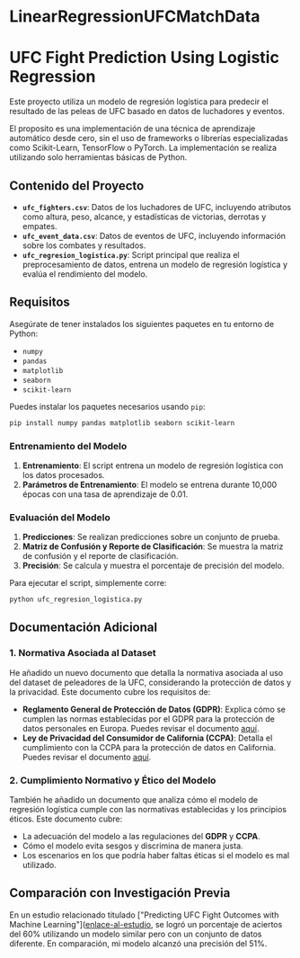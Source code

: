 # LinearRegressionUFCMatchData
# UFC Fight Prediction Using Logistic Regression

Este proyecto utiliza un modelo de regresión logística para predecir el resultado de las peleas de UFC basado en datos de luchadores y eventos.

El proposito es una implementación de una técnica de aprendizaje automático desde cero, sin el uso de frameworks o librerías especializadas como Scikit-Learn, TensorFlow o PyTorch. La implementación se realiza utilizando solo herramientas básicas de Python.

## Contenido del Proyecto

- **`ufc_fighters.csv`**: Datos de los luchadores de UFC, incluyendo atributos como altura, peso, alcance, y estadísticas de victorias, derrotas y empates.
- **`ufc_event_data.csv`**: Datos de eventos de UFC, incluyendo información sobre los combates y resultados.
- **`ufc_regresion_logistica.py`**: Script principal que realiza el preprocesamiento de datos, entrena un modelo de regresión logística y evalúa el rendimiento del modelo.

## Requisitos

Asegúrate de tener instalados los siguientes paquetes en tu entorno de Python:

- `numpy`
- `pandas`
- `matplotlib`
- `seaborn`
- `scikit-learn`

Puedes instalar los paquetes necesarios usando `pip`:

```bash
pip install numpy pandas matplotlib seaborn scikit-learn
```
### Entrenamiento del Modelo

1. **Entrenamiento**: El script entrena un modelo de regresión logística con los datos procesados.
2. **Parámetros de Entrenamiento**: El modelo se entrena durante 10,000 épocas con una tasa de aprendizaje de 0.01.

### Evaluación del Modelo

1. **Predicciones**: Se realizan predicciones sobre un conjunto de prueba.
2. **Matriz de Confusión y Reporte de Clasificación**: Se muestra la matriz de confusión y el reporte de clasificación.
3. **Precisión**: Se calcula y muestra el porcentaje de precisión del modelo.

Para ejecutar el script, simplemente corre:

```bash
python ufc_regresion_logistica.py
```
## Documentación Adicional

### 1. Normativa Asociada al Dataset

He añadido un nuevo documento que detalla la normativa asociada al uso del dataset de peleadores de la UFC, considerando la protección de datos y la privacidad. Este documento cubre los requisitos de:

- **Reglamento General de Protección de Datos (GDPR)**: Explica cómo se cumplen las normas establecidas por el GDPR para la protección de datos personales en Europa. Puedes revisar el documento [aquí](https://gdpr-info.eu/).
- **Ley de Privacidad del Consumidor de California (CCPA)**: Detalla el cumplimiento con la CCPA para la protección de datos en California. Puedes revisar el documento [aquí](https://oag.ca.gov/privacy/ccpa).

### 2. Cumplimiento Normativo y Ético del Modelo

También he añadido un documento que analiza cómo el modelo de regresión logística cumple con las normativas establecidas y los principios éticos. Este documento cubre:

- La adecuación del modelo a las regulaciones del **GDPR** y **CCPA**.
- Cómo el modelo evita sesgos y discrimina de manera justa.
- Los escenarios en los que podría haber faltas éticas si el modelo es mal utilizado.

## Comparación con Investigación Previa

En un estudio relacionado titulado ["Predicting UFC Fight Outcomes with Machine Learning"]([enlace-al-estudio](https://kth.diva-portal.org/smash/get/diva2:1878726/FULLTEXT01.pdf), se logró un porcentaje de aciertos del 60% utilizando un modelo similar pero con un conjunto de datos diferente. En comparación, mi modelo alcanzó una precisión del 51%.

